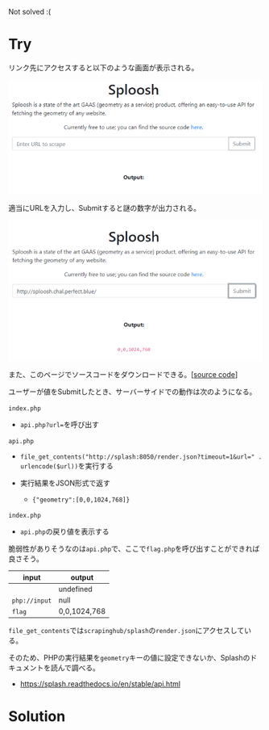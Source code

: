 Not solved :(

# Try

リンク先にアクセスすると以下のような画面が表示される。

![](img/2020-12-05-16-46-54.png)

適当にURLを入力し、Submitすると謎の数字が出力される。

![](img/2020-12-05-16-47-50.png)

また、このページでソースコードをダウンロードできる。[[source code](dist.zip)]

ユーザーが値をSubmitしたとき、サーバーサイドでの動作は次のようになる。

`index.php`

* `api.php?url=`を呼び出す

`api.php`

* `file_get_contents("http://splash:8050/render.json?timeout=1&url=" . urlencode($url))`を実行する

* 実行結果をJSON形式で返す

    * `{"geometry":[0,0,1024,768]}`

`index.php`

* `api.php`の戻り値を表示する

脆弱性がありそうなのは`api.php`で、ここで`flag.php`を呼び出すことができれば良さそう。
 
| input         | output       |
| ------------- | ------------ |
| ` `           | undefined    |
| `php://input` | null         |
| `flag`        | 0,0,1024,768 |

`file_get_contents`では`scrapinghub/splash`の`render.json`にアクセスしている。

そのため、PHPの実行結果を`geometry`キーの値に設定できないか、Splashのドキュメントを読んで調べる。

* https://splash.readthedocs.io/en/stable/api.html


# Solution





